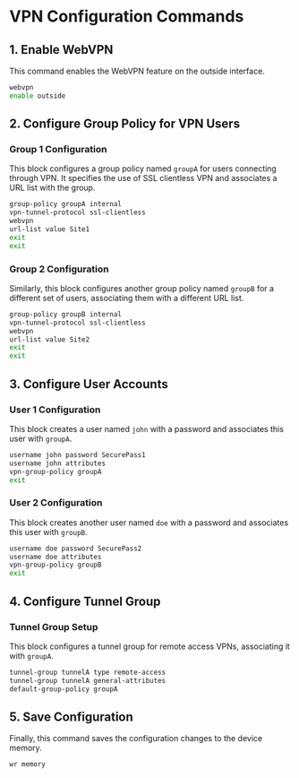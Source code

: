 
# VPN Configuration Commands

## 1. Enable WebVPN
This command enables the WebVPN feature on the outside interface.

```bash
webvpn
enable outside
```

## 2. Configure Group Policy for VPN Users

### Group 1 Configuration
This block configures a group policy named `groupA` for users connecting through VPN. It specifies the use of SSL clientless VPN and associates a URL list with the group.

```bash
group-policy groupA internal
vpn-tunnel-protocol ssl-clientless
webvpn
url-list value Site1
exit
exit
```

### Group 2 Configuration
Similarly, this block configures another group policy named `groupB` for a different set of users, associating them with a different URL list.

```bash
group-policy groupB internal
vpn-tunnel-protocol ssl-clientless
webvpn
url-list value Site2
exit
exit
```

## 3. Configure User Accounts

### User 1 Configuration
This block creates a user named `john` with a password and associates this user with `groupA`.

```bash
username john password SecurePass1
username john attributes
vpn-group-policy groupA
exit
```

### User 2 Configuration
This block creates another user named `doe` with a password and associates this user with `groupB`.

```bash
username doe password SecurePass2
username doe attributes
vpn-group-policy groupB
exit
```

## 4. Configure Tunnel Group

### Tunnel Group Setup
This block configures a tunnel group for remote access VPNs, associating it with `groupA`.

```bash
tunnel-group tunnelA type remote-access
tunnel-group tunnelA general-attributes
default-group-policy groupA
```

## 5. Save Configuration
Finally, this command saves the configuration changes to the device memory.

```bash
wr memory
```
